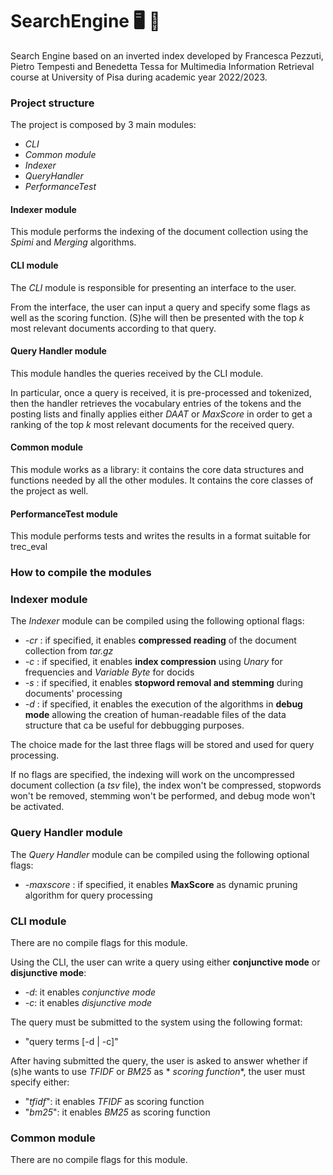 # SearchEngine 🖥️  :page_with_curl:

Search Engine based on an inverted index developed by Francesca Pezzuti, Pietro Tempesti and Benedetta Tessa for
Multimedia Information Retrieval course at University of Pisa during academic year 2022/2023.

### Project structure

The project is composed by 3 main modules:

- *CLI*
- *Common module*
- *Indexer*
- *QueryHandler*
- *PerformanceTest*

#### Indexer module

This module performs the indexing of the document collection using the *Spimi* and *Merging* algorithms.

#### CLI module

The *CLI* module is responsible for presenting an interface to the user.

From the interface, the user can input a query and specify some flags as well as the scoring function. (S)he will then
be presented with the top $k$ most relevant documents according to that query.

#### Query Handler module

This module handles the queries received by the CLI module.

In particular, once a query is received, it is pre-processed and tokenized, then the handler retrieves the vocabulary
entries of the tokens and the posting lists and finally applies either *DAAT* or *MaxScore* in order to get a ranking of
the top $k$ most relevant documents for the received query.

#### Common module

This module works as a library: it contains the core data structures and functions needed by all the other modules. It
contains the core classes of the project as well.

#### PerformanceTest module
This module performs tests and writes the results in a format suitable for trec_eval

### How to compile the modules

### Indexer module

The *Indexer* module can be compiled using the following optional flags:

- *-cr* : if specified, it enables **compressed reading** of the document collection from *tar.gz*
- *-c* : if specified, it enables **index compression** using *Unary* for frequencies and *Variable Byte* for docids
- *-s* : if specified, it enables **stopword removal and stemming** during documents' processing
- *-d* : if specified, it enables the execution of the algorithms in **debug mode** allowing the creation of
  human-readable files of the data structure that ca be useful for debbugging purposes.

The choice made for the last three flags will be stored and used for query processing.

If no flags are specified, the indexing will work on the uncompressed document collection (a *tsv* file), the index
won't be compressed, stopwords won't be removed, stemming won't be performed, and debug mode won't be activated.

### Query Handler module

The *Query Handler* module can be compiled using the following optional flags:

- *-maxscore* : if specified, it enables **MaxScore** as dynamic pruning algorithm for query processing

### CLI module

There are no compile flags for this module.

Using the CLI, the user can write a query using either **conjunctive mode** or **disjunctive mode**:

- *-d*: it enables *conjunctive mode*
- *-c*: it enables *disjunctive mode*

The query must be submitted to the system using the following format:

- "query terms \[-d | -c\]"

After having submitted the query, the user is asked to answer whether if (s)he wants to use *TFIDF* or *BM25* as *
*scoring function**, the user must specify either:

- "*tfidf*": it enables *TFIDF* as scoring function
- "*bm25*": it enables *BM25* as scoring function

### Common module

There are no compile flags for this module.


